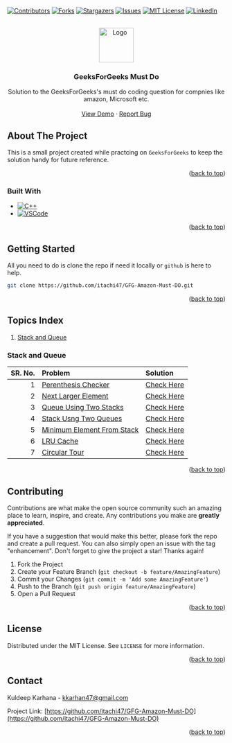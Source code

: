 <!-- To back to the top -->

<a name="readme-top"></a>

<!-- PROJECT SHIELDS -->

[![Contributors][contributors-shield]][contributors-url]
[![Forks][forks-shield]][forks-url]
[![Stargazers][stars-shield]][stars-url]
[![Issues][issues-shield]][issues-url]
[![MIT License][license-shield]][license-url]
[![LinkedIn][linkedin-shield]][linkedin-url]

<!-- PROJECT LOGO -->
<br />
<div align="center">
  <a href="https://github.com/itachi47/GFG-Amazon-Must-DO">
    <img src="https://media.geeksforgeeks.org/gfg-gg-logo.svg" alt="Logo" width="80" height="80">
  </a>

<h3 align="center">GeeksForGeeks Must Do</h3>

  <p align="center">
    Solution to the GeeksForGeeks's must do coding question for compnies like amazon, Microsoft etc.
    <br />
    <br />
    <a href="https://github.com/itachi47/GFG-Amazon-Must-DO">View Demo</a>
    ·
    <a href="https://github.com/itachi47/GFG-Amazon-Must-DO/issues">Report Bug</a>

  </p>
</div>

<!-- ABOUT THE PROJECT -->

## About The Project

This is a small project created while practcing on `GeeksForGeeks` to keep the solution handy for future reference.

<p align="right">(<a href="#readme-top">back to top</a>)</p>

### Built With

- [![C++][cpp-shield]][cpp-url]
- [![VSCode][vscode-shield]][vscode-url]

<p align="right">(<a href="#readme-top">back to top</a>)</p>

<!-- GETTING STARTED -->

## Getting Started

All you need to do is clone the repo if need it locally or `github` is here to help.

```sh
git clone https://github.com/itachi47/GFG-Amazon-Must-DO.git
```

<p align="right">(<a href="#readme-top">back to top</a>)</p>

## Topics Index

1. [Stack and Queue](#stack-and-queue)

### Stack and Queue

| SR. No. | Problem                                                  | Solution                                         |
| ------: | :------------------------------------------------------- | :----------------------------------------------- |
|       1 | [Perenthesis Checker][parenthesis_checker]               | [Check Here][parenthesis_checker_sol_cpp]        |
|       2 | [Next Larger Element][next_largest_element]              | [Check Here][next_largest_element_sol_cpp]       |
|       3 | [Queue Using Two Stacks][queue_using_two_stacks]         | [Check Here][queue_using_two_stacks_sol_cpp]     |
|       4 | [Stack Usng Two Queues][stack_using_two_queues]          | [Check Here][stack_using_two_queues_sol_cpp]     |
|       5 | [Minimum Element From Stack][minimum_element_from_stack] | [Check Here][minimum_element_from_stack_sol_cpp] |
|       6 | [LRU Cache][lru_cache]                                   | [Check Here][lru_cache_sol_cpp]                  |
|       7 | [Circular Tour][circular_tour]                           | [Check Here][circular_tour_sol_cpp]              |

<p align="right">(<a href="#readme-top">back to top</a>)</p>
<!-- CONTRIBUTING -->

## Contributing

Contributions are what make the open source community such an amazing place to learn, inspire, and create. Any contributions you make are **greatly appreciated**.

If you have a suggestion that would make this better, please fork the repo and create a pull request. You can also simply open an issue with the tag "enhancement".
Don't forget to give the project a star! Thanks again!

1. Fork the Project
2. Create your Feature Branch (`git checkout -b feature/AmazingFeature`)
3. Commit your Changes (`git commit -m 'Add some AmazingFeature'`)
4. Push to the Branch (`git push origin feature/AmazingFeature`)
5. Open a Pull Request

<p align="right">(<a href="#readme-top">back to top</a>)</p>

<!-- LICENSE -->

## License

Distributed under the MIT License. See `LICENSE` for more information.

<p align="right">(<a href="#readme-top">back to top</a>)</p>

<!-- CONTACT -->

## Contact

Kuldeep Karhana - kkarhan47@gmail.com

Project Link: [https://github.com/itachi47/GFG-Amazon-Must-DO](https://github.com/itachi47/GFG-Amazon-Must-DO)

<p align="right">(<a href="#readme-top">back to top</a>)</p>

<!-- MARKDOWN LINKS & IMAGES -->
<!-- https://www.markdownguide.org/basic-syntax/#reference-style-links -->

[contributors-shield]: https://img.shields.io/github/contributors/itachi47/GFG-Amazon-Must-DO.svg?style=for-the-badge
[contributors-url]: https://github.com/itachi47/GFG-Amazon-Must-DO/graphs/contributors
[forks-shield]: https://img.shields.io/github/forks/itachi47/GFG-Amazon-Must-DO.svg?style=for-the-badge
[forks-url]: https://github.com/itachi47/GFG-Amazon-Must-DO/network/members
[stars-shield]: https://img.shields.io/github/stars/itachi47/GFG-Amazon-Must-DO.svg?style=for-the-badge
[stars-url]: https://github.com/itachi47/GFG-Amazon-Must-DO/stargazers
[issues-shield]: https://img.shields.io/github/issues/itachi47/GFG-Amazon-Must-DO.svg?style=for-the-badge
[issues-url]: https://github.com/itachi47/GFG-Amazon-Must-DO/issues
[license-shield]: https://img.shields.io/github/license/itachi47/GFG-Amazon-Must-DO.svg?style=for-the-badge
[license-url]: https://github.com/itachi47/GFG-Amazon-Must-DO/blob/master/LICENSE.txt
[linkedin-shield]: https://img.shields.io/badge/-LinkedIn-black.svg?style=for-the-badge&logo=linkedin&colorB=555
[linkedin-url]: https://www.linkedin.com/in/kuldeep-singh-karhana-80835119a/
[cpp-shield]: https://img.shields.io/badge/c++-%2300599C.svg?style=for-the-badge&logo=c%2B%2B&logoColor=white
[cpp-url]: https://en.cppreference.com/w/
[vscode-shield]: https://img.shields.io/badge/Visual%20Studio%20Code-0078d7.svg?style=for-the-badge&logo=visual-studio-code&logoColor=white
[vscode-url]: https://code.visualstudio.com/

<!-- Question links -->
<!-- stack and queue -->

[parenthesis_checker]: https://practice.geeksforgeeks.org/problems/parenthesis-checker2744/1
[next_largest_element]: https://practice.geeksforgeeks.org/problems/next-larger-element-1587115620/1
[queue_using_two_stacks]: https://practice.geeksforgeeks.org/problems/queue-using-two-stacks/1
[stack_using_two_queues]: https://practice.geeksforgeeks.org/problems/stack-using-two-queues/1
[minimum_element_from_stack]: https://practice.geeksforgeeks.org/problems/get-minimum-element-from-stack/1
[lru_cache]: https://practice.geeksforgeeks.org/problems/lru-cache/1
[circular_tour]: https://practice.geeksforgeeks.org/problems/circular-tour-1587115620/1

<!-- Solution links -->
<!-- stack and queue -->

[parenthesis_checker_sol_cpp]: https://github.com/itachi47/GFG-Amazon-Must-DO/blob/main/CPP/StackAndQueue/ParenthesisChecker.cpp
[next_largest_element_sol_cpp]: https://github.com/itachi47/GFG-Amazon-Must-DO/blob/main/CPP/StackAndQueue/NextGreaterElement.cpp
[queue_using_two_stacks_sol_cpp]: https://github.com/itachi47/GFG-Amazon-Must-DO/blob/main/CPP/StackAndQueue/QueUsingTwoStacks.cpp
[stack_using_two_queues_sol_cpp]: https://github.com/itachi47/GFG-Amazon-Must-DO/blob/main/CPP/StackAndQueue/StackUsingTwoQue.cpp
[minimum_element_from_stack_sol_cpp]: https://github.com/itachi47/GFG-Amazon-Must-DO/blob/main/CPP/StackAndQueue/MinimumElementFromStack.cpp
[lru_cache_sol_cpp]: https://github.com/itachi47/GFG-Amazon-Must-DO/blob/main/CPP/StackAndQueue/LRUCache.cpp
[circular_tour_sol_cpp]: https://github.com/itachi47/GFG-Amazon-Must-DO/blob/main/CPP/StackAndQueue/CircularTour.cpp
